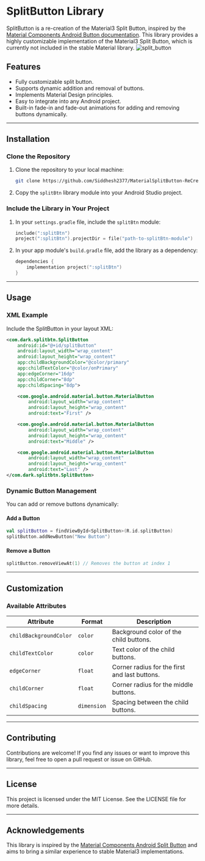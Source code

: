 # SplitButton Library

SplitButton is a re-creation of the Material3 Split Button, inspired by the [Material Components Android Button documentation](https://github.com/material-components/material-components-android/blob/master/docs/components/Button.md#split-button). This library provides a highly customizable implementation of the Material3 Split Button, which is currently not included in the stable Material library.
![split_button](https://github.com/user-attachments/assets/69734216-133f-4e46-a6d0-373f41e244fa)

## Features
- Fully customizable split button.
- Supports dynamic addition and removal of buttons.
- Implements Material Design principles.
- Easy to integrate into any Android project.
- Built-in fade-in and fade-out animations for adding and removing buttons dynamically.

---

## Installation
### Clone the Repository
1. Clone the repository to your local machine:
   ```bash
   git clone https://github.com/Siddhesh2377/MaterialSplitButton-ReCreated.git
   ```

2. Copy the `splitBtn` library module into your Android Studio project.

### Include the Library in Your Project
1. In your `settings.gradle` file, include the `splitBtn` module:
   ```kotlin
   include(":splitBtn")
   project(":splitBtn").projectDir = file("path-to-splitBtn-module")
   ```

2. In your app module's `build.gradle` file, add the library as a dependency:
   ```kotlin
   dependencies {
       implementation project(":splitBtn")
   }
   ```

---

## Usage
### XML Example
Include the SplitButton in your layout XML:
```xml
<com.dark.splitbtn.SplitButton
    android:id="@+id/splitButton"
    android:layout_width="wrap_content"
    android:layout_height="wrap_content"
    app:childBackgroundColor="@color/primary"
    app:childTextColor="@color/onPrimary"
    app:edgeCorner="16dp"
    app:childCorner="8dp"
    app:childSpacing="8dp">

    <com.google.android.material.button.MaterialButton
        android:layout_width="wrap_content"
        android:layout_height="wrap_content"
        android:text="First" />

    <com.google.android.material.button.MaterialButton
        android:layout_width="wrap_content"
        android:layout_height="wrap_content"
        android:text="Middle" />

    <com.google.android.material.button.MaterialButton
        android:layout_width="wrap_content"
        android:layout_height="wrap_content"
        android:text="Last" />
</com.dark.splitbtn.SplitButton>
```

### Dynamic Button Management
You can add or remove buttons dynamically:

#### Add a Button
```kotlin
val splitButton = findViewById<SplitButton>(R.id.splitButton)
splitButton.addNewButton("New Button")
```

#### Remove a Button
```kotlin
splitButton.removeViewAt(1) // Removes the button at index 1
```

---

## Customization
### Available Attributes
| Attribute               | Format      | Description                                   |
|-------------------------|-------------|-----------------------------------------------|
| `childBackgroundColor`  | `color`     | Background color of the child buttons.       |
| `childTextColor`        | `color`     | Text color of the child buttons.             |
| `edgeCorner`            | `float`     | Corner radius for the first and last buttons. |
| `childCorner`           | `float `    | Corner radius for the middle buttons.         |
| `childSpacing`          | `dimension` | Spacing between the child buttons.           |

---

## Contributing
Contributions are welcome! If you find any issues or want to improve this library, feel free to open a pull request or issue on GitHub.

---

## License
This project is licensed under the MIT License. See the LICENSE file for more details.

---

## Acknowledgements
This library is inspired by the [Material Components Android Split Button](https://github.com/material-components/material-components-android/blob/master/docs/components/Button.md#split-button) and aims to bring a similar experience to stable Material3 implementations.
